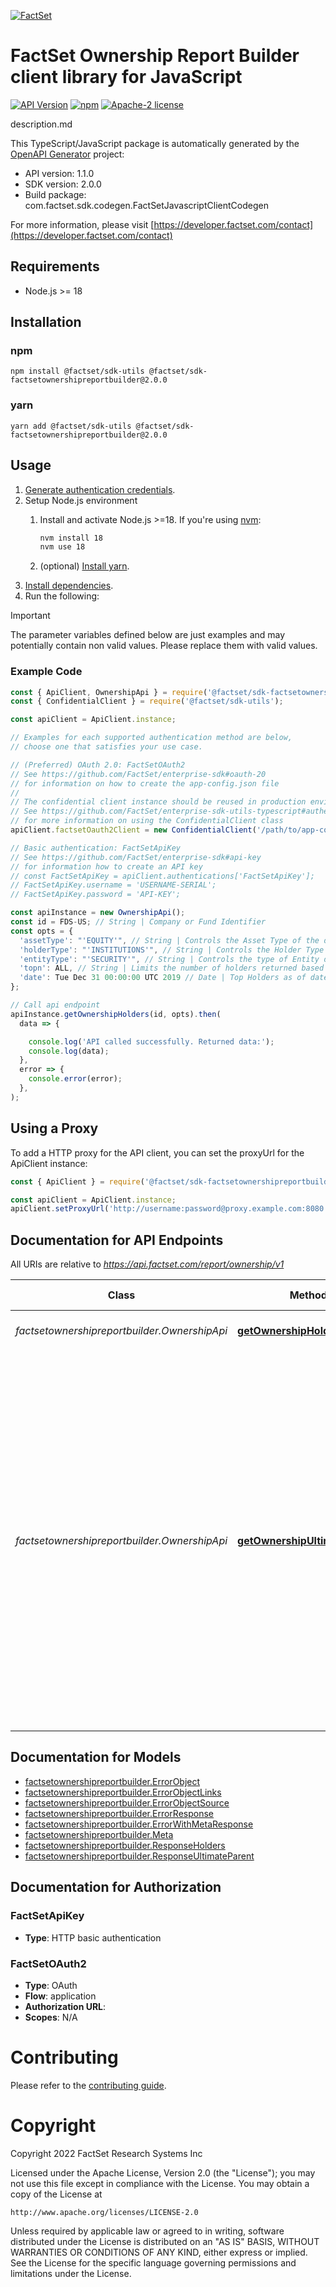 [![FactSet](https://raw.githubusercontent.com/factset/enterprise-sdk/main/docs/images/factset-logo.svg)](https://www.factset.com)

# FactSet Ownership Report Builder client library for JavaScript

[![API Version](https://img.shields.io/badge/api-v1.1.0-blue)](https://developer.factset.com/api-catalog/factset-ownership-report-builder-api)
[![npm](https://img.shields.io/npm/v/@factset/sdk-factsetownershipreportbuilder)](https://www.npmjs.com/package/@factset/sdk-factsetownershipreportbuilder)
[![Apache-2 license](https://img.shields.io/badge/license-Apache2-brightgreen.svg)](https://www.apache.org/licenses/LICENSE-2.0)

description.md

This TypeScript/JavaScript package is automatically generated by the [OpenAPI Generator](https://openapi-generator.tech) project:

- API version: 1.1.0
- SDK version: 2.0.0
- Build package: com.factset.sdk.codegen.FactSetJavascriptClientCodegen

For more information, please visit [https://developer.factset.com/contact](https://developer.factset.com/contact)

## Requirements

* Node.js >= 18

## Installation

### npm

```shell
npm install @factset/sdk-utils @factset/sdk-factsetownershipreportbuilder@2.0.0
```

### yarn

```shell
yarn add @factset/sdk-utils @factset/sdk-factsetownershipreportbuilder@2.0.0
```

## Usage

1. [Generate authentication credentials](../../../../README.md#authentication).
2. Setup Node.js environment
   1. Install and activate Node.js >=18. If you're using [nvm](https://github.com/nvm-sh/nvm):

      ```sh
      nvm install 18
      nvm use 18
      ```

   2. (optional) [Install yarn](https://yarnpkg.com/getting-started/install).
3. [Install dependencies](#installation).
4. Run the following:

> [!IMPORTANT]
> The parameter variables defined below are just examples and may potentially contain non valid values. Please replace them with valid values.

### Example Code


```javascript
const { ApiClient, OwnershipApi } = require('@factset/sdk-factsetownershipreportbuilder');
const { ConfidentialClient } = require('@factset/sdk-utils');

const apiClient = ApiClient.instance;

// Examples for each supported authentication method are below,
// choose one that satisfies your use case.

// (Preferred) OAuth 2.0: FactSetOAuth2
// See https://github.com/FactSet/enterprise-sdk#oauth-20
// for information on how to create the app-config.json file
//
// The confidential client instance should be reused in production environments.
// See https://github.com/FactSet/enterprise-sdk-utils-typescript#authentication
// for more information on using the ConfidentialClient class
apiClient.factsetOauth2Client = new ConfidentialClient('/path/to/app-config.json');

// Basic authentication: FactSetApiKey
// See https://github.com/FactSet/enterprise-sdk#api-key
// for information how to create an API key
// const FactSetApiKey = apiClient.authentications['FactSetApiKey'];
// FactSetApiKey.username = 'USERNAME-SERIAL';
// FactSetApiKey.password = 'API-KEY';

const apiInstance = new OwnershipApi();
const id = FDS-US; // String | Company or Fund Identifier
const opts = {
  'assetType': "'EQUITY'", // String | Controls the Asset Type of the data returned
  'holderType': "'INSTITUTIONS'", // String | Controls the Holder Type of the data returned
  'entityType': "'SECURITY'", // String | Controls the type of Entity data returned. Defaults to Security data, but can also be used to display Company data.
  'topn': ALL, // String | Limits the number of holders returned based on their Market Value position in the security. Default is ALL, otherwise use a valid number above 0. 
  'date': Tue Dec 31 00:00:00 UTC 2019 // Date | Top Holders as of date expressed in YYYY-MM-DD format. Defaults to latest month-end close; non-month-end dates are converted to month-end dates.
};

// Call api endpoint
apiInstance.getOwnershipHolders(id, opts).then(
  data => {

    console.log('API called successfully. Returned data:');
    console.log(data);
  },
  error => {
    console.error(error);
  },
);

```


## Using a Proxy

To add a HTTP proxy for the API client, you can set the proxyUrl for the ApiClient instance:

```javascript
const { ApiClient } = require('@factset/sdk-factsetownershipreportbuilder');

const apiClient = ApiClient.instance;
apiClient.setProxyUrl('http://username:password@proxy.example.com:8080');
```

## Documentation for API Endpoints

All URIs are relative to *https://api.factset.com/report/ownership/v1*

Class | Method | HTTP request | Description
------------ | ------------- | ------------- | -------------
*factsetownershipreportbuilder.OwnershipApi* | [**getOwnershipHolders**](docs/OwnershipApi.md#getOwnershipHolders) | **GET** /holders | Holders of a company or fund
*factsetownershipreportbuilder.OwnershipApi* | [**getOwnershipUltimateParent**](docs/OwnershipApi.md#getOwnershipUltimateParent) | **GET** /ultimate-parent | Get FactSet&#39;s ownership breakdown about a specific security.  The returned table will display the institutions, insiders, funds, and beneficial owners that comprise the ownership of the provided security.  These holders will be grouped by the ultimate parent in their entity structure.


## Documentation for Models

 - [factsetownershipreportbuilder.ErrorObject](docs/ErrorObject.md)
 - [factsetownershipreportbuilder.ErrorObjectLinks](docs/ErrorObjectLinks.md)
 - [factsetownershipreportbuilder.ErrorObjectSource](docs/ErrorObjectSource.md)
 - [factsetownershipreportbuilder.ErrorResponse](docs/ErrorResponse.md)
 - [factsetownershipreportbuilder.ErrorWithMetaResponse](docs/ErrorWithMetaResponse.md)
 - [factsetownershipreportbuilder.Meta](docs/Meta.md)
 - [factsetownershipreportbuilder.ResponseHolders](docs/ResponseHolders.md)
 - [factsetownershipreportbuilder.ResponseUltimateParent](docs/ResponseUltimateParent.md)


## Documentation for Authorization



### FactSetApiKey

- **Type**: HTTP basic authentication



### FactSetOAuth2


- **Type**: OAuth
- **Flow**: application
- **Authorization URL**: 
- **Scopes**: N/A


# Contributing

Please refer to the [contributing guide](../../../../CONTRIBUTING.md).

# Copyright

Copyright 2022 FactSet Research Systems Inc

Licensed under the Apache License, Version 2.0 (the "License");
you may not use this file except in compliance with the License.
You may obtain a copy of the License at

    http://www.apache.org/licenses/LICENSE-2.0

Unless required by applicable law or agreed to in writing, software
distributed under the License is distributed on an "AS IS" BASIS,
WITHOUT WARRANTIES OR CONDITIONS OF ANY KIND, either express or implied.
See the License for the specific language governing permissions and
limitations under the License.
